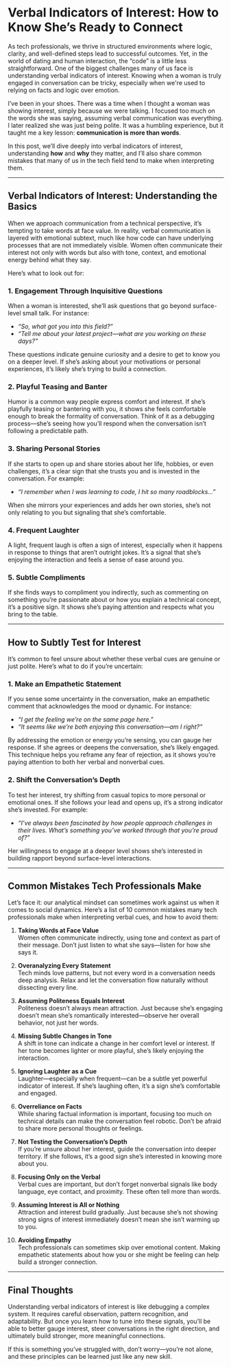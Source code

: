 # Verbal Indicators of Interest: How to Know She’s Ready to Connect

As tech professionals, we thrive in structured environments where logic, clarity, and well-defined steps lead to successful outcomes. Yet, in the world of dating and human interaction, the “code” is a little less straightforward. One of the biggest challenges many of us face is understanding verbal indicators of interest. Knowing when a woman is truly engaged in conversation can be tricky, especially when we're used to relying on facts and logic over emotion.

I’ve been in your shoes. There was a time when I thought a woman was showing interest, simply because we were talking. I focused too much on the words she was saying, assuming verbal communication was everything. I later realized she was just being polite. It was a humbling experience, but it taught me a key lesson: **communication is more than words**.

In this post, we’ll dive deeply into verbal indicators of interest, understanding **how** and **why** they matter, and I’ll also share common mistakes that many of us in the tech field tend to make when interpreting them.

---

## Verbal Indicators of Interest: Understanding the Basics

When we approach communication from a technical perspective, it’s tempting to take words at face value. In reality, verbal communication is layered with emotional subtext, much like how code can have underlying processes that are not immediately visible. Women often communicate their interest not only with words but also with tone, context, and emotional energy behind what they say.

Here’s what to look out for:

### 1. Engagement Through Inquisitive Questions
When a woman is interested, she’ll ask questions that go beyond surface-level small talk. For instance:

- _“So, what got you into this field?”_
- _“Tell me about your latest project—what are you working on these days?”_

These questions indicate genuine curiosity and a desire to get to know you on a deeper level. If she’s asking about your motivations or personal experiences, it’s likely she’s trying to build a connection.

### 2. Playful Teasing and Banter
Humor is a common way people express comfort and interest. If she’s playfully teasing or bantering with you, it shows she feels comfortable enough to break the formality of conversation. Think of it as a debugging process—she’s seeing how you’ll respond when the conversation isn’t following a predictable path.

### 3. Sharing Personal Stories
If she starts to open up and share stories about her life, hobbies, or even challenges, it’s a clear sign that she trusts you and is invested in the conversation. For example:

- _“I remember when I was learning to code, I hit so many roadblocks…”_

When she mirrors your experiences and adds her own stories, she’s not only relating to you but signaling that she’s comfortable.

### 4. Frequent Laughter
A light, frequent laugh is often a sign of interest, especially when it happens in response to things that aren’t outright jokes. It’s a signal that she’s enjoying the interaction and feels a sense of ease around you.

### 5. Subtle Compliments
If she finds ways to compliment you indirectly, such as commenting on something you’re passionate about or how you explain a technical concept, it’s a positive sign. It shows she’s paying attention and respects what you bring to the table.

---

## How to Subtly Test for Interest

It’s common to feel unsure about whether these verbal cues are genuine or just polite. Here’s what to do if you’re uncertain:

### 1. Make an Empathetic Statement
If you sense some uncertainty in the conversation, make an empathetic comment that acknowledges the mood or dynamic. For instance:

- _“I get the feeling we’re on the same page here.”_
- _“It seems like we’re both enjoying this conversation—am I right?”_

By addressing the emotion or energy you’re sensing, you can gauge her response. If she agrees or deepens the conversation, she’s likely engaged. This technique helps you reframe any fear of rejection, as it shows you’re paying attention to both her verbal and nonverbal cues.

### 2. Shift the Conversation’s Depth
To test her interest, try shifting from casual topics to more personal or emotional ones. If she follows your lead and opens up, it’s a strong indicator she’s invested. For example:

- _“I’ve always been fascinated by how people approach challenges in their lives. What’s something you’ve worked through that you’re proud of?”_

Her willingness to engage at a deeper level shows she’s interested in building rapport beyond surface-level interactions.

---

## Common Mistakes Tech Professionals Make

Let’s face it: our analytical mindset can sometimes work against us when it comes to social dynamics. Here’s a list of 10 common mistakes many tech professionals make when interpreting verbal cues, and how to avoid them:

1. **Taking Words at Face Value**  
   Women often communicate indirectly, using tone and context as part of their message. Don’t just listen to what she says—listen for how she says it.

2. **Overanalyzing Every Statement**  
   Tech minds love patterns, but not every word in a conversation needs deep analysis. Relax and let the conversation flow naturally without dissecting every line.

3. **Assuming Politeness Equals Interest**  
   Politeness doesn’t always mean attraction. Just because she’s engaging doesn’t mean she’s romantically interested—observe her overall behavior, not just her words.

4. **Missing Subtle Changes in Tone**  
   A shift in tone can indicate a change in her comfort level or interest. If her tone becomes lighter or more playful, she’s likely enjoying the interaction.

5. **Ignoring Laughter as a Cue**  
   Laughter—especially when frequent—can be a subtle yet powerful indicator of interest. If she’s laughing often, it’s a sign she’s comfortable and engaged.

6. **Overreliance on Facts**  
   While sharing factual information is important, focusing too much on technical details can make the conversation feel robotic. Don’t be afraid to share more personal thoughts or feelings.

7. **Not Testing the Conversation’s Depth**  
   If you’re unsure about her interest, guide the conversation into deeper territory. If she follows, it’s a good sign she’s interested in knowing more about you.

8. **Focusing Only on the Verbal**  
   Verbal cues are important, but don’t forget nonverbal signals like body language, eye contact, and proximity. These often tell more than words.

9. **Assuming Interest is All or Nothing**  
   Attraction and interest build gradually. Just because she’s not showing strong signs of interest immediately doesn’t mean she isn’t warming up to you.

10. **Avoiding Empathy**  
   Tech professionals can sometimes skip over emotional content. Making empathetic statements about how you or she might be feeling can help build a stronger connection.

---

## Final Thoughts

Understanding verbal indicators of interest is like debugging a complex system. It requires careful observation, pattern recognition, and adaptability. But once you learn how to tune into these signals, you’ll be able to better gauge interest, steer conversations in the right direction, and ultimately build stronger, more meaningful connections.

If this is something you’ve struggled with, don’t worry—you’re not alone, and these principles can be learned just like any new skill.
